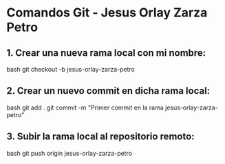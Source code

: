 # Comandos Git - Jesus Orlay Zarza Petro

## 1. Crear una nueva rama local con mi nombre:
bash
git checkout -b jesus-orlay-zarza-petro


## 2. Crear un nuevo commit en dicha rama local:
bash
git add .
git commit -m "Primer commit en la rama jesus-orlay-zarza-petro"


## 3. Subir la rama local al repositorio remoto:
bash
git push origin jesus-orlay-zarza-petro
